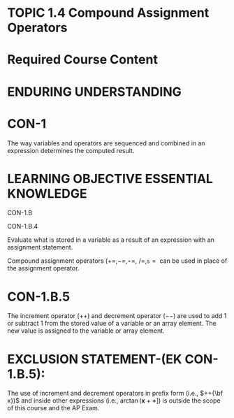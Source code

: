 # TOPIC 1.4 Compound Assignment Operators  

# Required Course Content  

# ENDURING UNDERSTANDING  

# CON-1  

The way variables and operators are sequenced and combined in an expression determines the computed result.  

# LEARNING OBJECTIVE ESSENTIAL KNOWLEDGE  

CON-1.B  

CON-1.B.4  

Evaluate what is stored in a variable as a result of an expression with an assignment statement.  

Compound assignment operators $(+=,-=,\star=,$ $\slash=,\mathtt{s}=\mathtt{}$ can be used in place of the assignment operator.  

# CON-1.B.5  

The increment operator $(++)$ and decrement operator $(--)$ are used to add 1 or subtract 1 from the stored value of a variable or an array element. The new value is assigned to the variable or array element.  

# EXCLUSION STATEMENT-(EK CON-1.B.5):  

The use of increment and decrement operators in prefix form (i.e., $++{\bf x})$ and inside other expressions (i.e., $\arctan(\mathbf{x}+\mathbf{+}])$ is outside the scope of this course and the AP Exam.